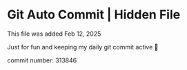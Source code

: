 # Git Auto Commit | Hidden File

This file was added Feb 12, 2025

Just for fun and keeping my daily git commit active 🤪

commit number: 313846
